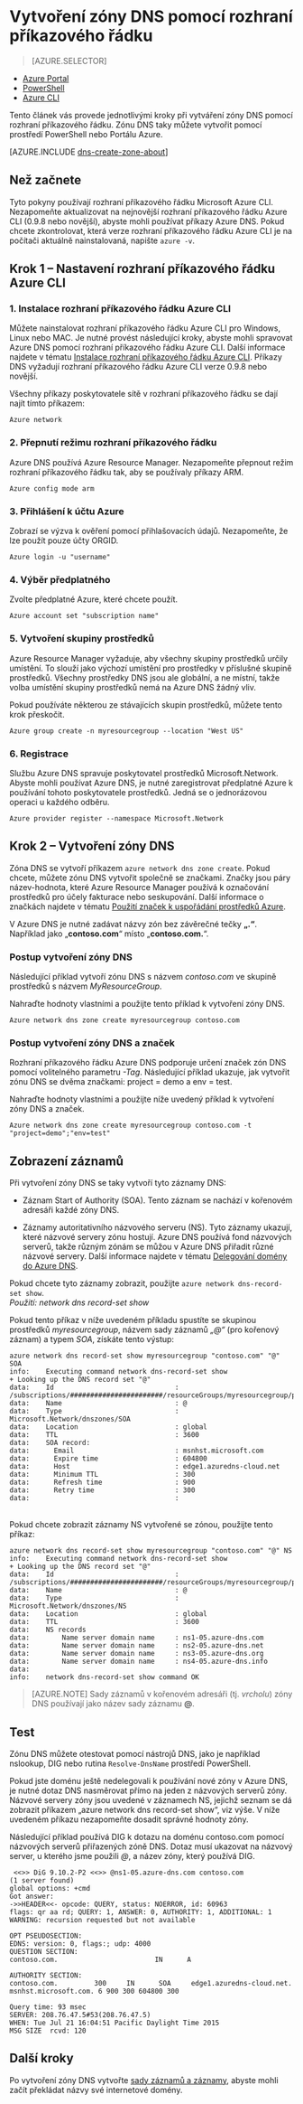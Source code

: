 <properties
   pageTitle="Vytvoření zóny DNS pomocí rozhraní příkazového řádku | Microsoft Azure"
   description="Naučte se krok za krokem vytvářet zóny DNS pro Azure DNS a začněte svoji doménu DNS hostovat pomocí rozhraní příkazového řádku"
   services="dns"
   documentationCenter="na"
   authors="cherylmc"
   manager="carmonm"
   editor=""/>

<tags
   ms.service="dns"
   ms.devlang="na"
   ms.topic="hero-article"
   ms.tgt_pltfrm="na"
   ms.workload="infrastructure-services"
   ms.date="08/16/2016"
   ms.author="cherylmc"/>

# Vytvoření zóny DNS pomocí rozhraní příkazového řádku


> [AZURE.SELECTOR]
- [Azure Portal](dns-getstarted-create-dnszone-portal.md)
- [PowerShell](dns-getstarted-create-dnszone.md)
- [Azure CLI](dns-getstarted-create-dnszone-cli.md)


Tento článek vás provede jednotlivými kroky při vytváření zóny DNS pomocí rozhraní příkazového řádku. Zónu DNS taky můžete vytvořit pomocí prostředí PowerShell nebo Portálu Azure. 

[AZURE.INCLUDE [dns-create-zone-about](../../includes/dns-create-zone-about-include.md)] 


## Než začnete

Tyto pokyny používají rozhraní příkazového řádku Microsoft Azure CLI. Nezapomeňte aktualizovat na nejnovější rozhraní příkazového řádku Azure CLI (0.9.8 nebo novější), abyste mohli používat příkazy Azure DNS. Pokud chcete zkontrolovat, která verze rozhraní příkazového řádku Azure CLI je na počítači aktuálně nainstalovaná, napište `azure -v`.

## Krok 1 – Nastavení rozhraní příkazového řádku Azure CLI

### 1. Instalace rozhraní příkazového řádku Azure CLI

Můžete nainstalovat rozhraní příkazového řádku Azure CLI pro Windows, Linux nebo MAC. Je nutné provést následující kroky, abyste mohli spravovat Azure DNS pomocí rozhraní příkazového řádku Azure CLI. Další informace najdete v tématu [Instalace rozhraní příkazového řádku Azure CLI](../xplat-cli-install.md). Příkazy DNS vyžadují rozhraní příkazového řádku Azure CLI verze 0.9.8 nebo novější.

Všechny příkazy poskytovatele sítě v rozhraní příkazového řádku se dají najít tímto příkazem:

    Azure network

### 2. Přepnutí režimu rozhraní příkazového řádku

Azure DNS používá Azure Resource Manager. Nezapomeňte přepnout režim rozhraní příkazového řádku tak, aby se používaly příkazy ARM.

    Azure config mode arm

### 3. Přihlášení k účtu Azure

Zobrazí se výzva k ověření pomocí přihlašovacích údajů. Nezapomeňte, že lze použít pouze účty ORGID.

    Azure login -u "username"

### 4. Výběr předplatného

Zvolte předplatné Azure, které chcete použít.

    Azure account set "subscription name"

### 5. Vytvoření skupiny prostředků

Azure Resource Manager vyžaduje, aby všechny skupiny prostředků určily umístění. To slouží jako výchozí umístění pro prostředky v příslušné skupině prostředků. Všechny prostředky DNS jsou ale globální, a ne místní, takže volba umístění skupiny prostředků nemá na Azure DNS žádný vliv.

Pokud používáte některou ze stávajících skupin prostředků, můžete tento krok přeskočit. 

    Azure group create -n myresourcegroup --location "West US"


### 6. Registrace

Službu Azure DNS spravuje poskytovatel prostředků Microsoft.Network. Abyste mohli používat Azure DNS, je nutné zaregistrovat předplatné Azure k používání tohoto poskytovatele prostředků. Jedná se o jednorázovou operaci u každého odběru.

    Azure provider register --namespace Microsoft.Network


## Krok 2 – Vytvoření zóny DNS

Zóna DNS se vytvoří příkazem `azure network dns zone create`. Pokud chcete, můžete zónu DNS vytvořit společně se značkami. Značky jsou páry název-hodnota, které Azure Resource Manager používá k označování prostředků pro účely fakturace nebo seskupování. Další informace o značkách najdete v tématu [Použití značek k uspořádání prostředků Azure](../resource-group-using-tags.md). 

V Azure DNS je nutné zadávat názvy zón bez závěrečné tečky **„.“**. Například jako „**contoso.com**“ místo „**contoso.com.**“.


### Postup vytvoření zóny DNS

Následující příklad vytvoří zónu DNS s názvem *contoso.com* ve skupině prostředků s názvem *MyResourceGroup*. 

Nahraďte hodnoty vlastními a použijte tento příklad k vytvoření zóny DNS.

    Azure network dns zone create myresourcegroup contoso.com

### Postup vytvoření zóny DNS a značek

Rozhraní příkazového řádku Azure DNS podporuje určení značek zón DNS pomocí volitelného parametru *-Tag*. Následující příklad ukazuje, jak vytvořit zónu DNS se dvěma značkami: project = demo a env = test.

Nahraďte hodnoty vlastními a použijte níže uvedený příklad k vytvoření zóny DNS a značek.

    Azure network dns zone create myresourcegroup contoso.com -t "project=demo";"env=test"

## Zobrazení záznamů

Při vytvoření zóny DNS se taky vytvoří tyto záznamy DNS:

- Záznam Start of Authority (SOA). Tento záznam se nachází v kořenovém adresáři každé zóny DNS.

- Záznamy autoritativního názvového serveru (NS). Tyto záznamy ukazují, které názvové servery zónu hostují. Azure DNS používá fond názvových serverů, takže různým zónám se můžou v Azure DNS přiřadit různé názvové servery. Další informace najdete v tématu [Delegování domény do Azure DNS](dns-domain-delegation.md).

Pokud chcete tyto záznamy zobrazit, použijte `azure network dns-record-set show`.<BR>
*Použití: network dns record-set show <resource-group> <dns-zone-name> <name> <type>*


Pokud tento příkaz v níže uvedeném příkladu spustíte se skupinou prostředků *myresourcegroup*, názvem sady záznamů *„@“* (pro kořenový záznam) a typem *SOA*, získáte tento výstup:


    azure network dns record-set show myresourcegroup "contoso.com" "@" SOA
    info:    Executing command network dns-record-set show
    + Looking up the DNS record set "@"
    data:    Id                              : /subscriptions/#######################/resourceGroups/myresourcegroup/providers/Microsoft.Network/dnszones/contoso.com/SOA/@
    data:    Name                            : @
    data:    Type                            : Microsoft.Network/dnszones/SOA
    data:    Location                        : global
    data:    TTL                             : 3600
    data:    SOA record:
    data:      Email                         : msnhst.microsoft.com
    data:      Expire time                   : 604800
    data:      Host                          : edge1.azuredns-cloud.net
    data:      Minimum TTL                   : 300
    data:      Refresh time                  : 900
    data:      Retry time                    : 300
    data:                                    :
<BR>
Pokud chcete zobrazit záznamy NS vytvořené se zónou, použijte tento příkaz:

    azure network dns record-set show myresourcegroup "contoso.com" "@" NS
    info:    Executing command network dns-record-set show
    + Looking up the DNS record set "@"
    data:    Id                              : /subscriptions/#######################/resourceGroups/myresourcegroup/providers/Microsoft.Network/dnszones/contoso.com/NS/@
    data:    Name                            : @
    data:    Type                            : Microsoft.Network/dnszones/NS
    data:    Location                        : global
    data:    TTL                             : 3600
    data:    NS records
    data:        Name server domain name     : ns1-05.azure-dns.com
    data:        Name server domain name     : ns2-05.azure-dns.net
    data:        Name server domain name     : ns3-05.azure-dns.org
    data:        Name server domain name     : ns4-05.azure-dns.info
    data:
    info:    network dns-record-set show command OK

>[AZURE.NOTE] Sady záznamů v kořenovém adresáři (tj. *vrcholu*) zóny DNS používají jako název sady záznamu **@**.

## Test

Zónu DNS můžete otestovat pomocí nástrojů DNS, jako je například nslookup, DIG nebo rutina `Resolve-DnsName` prostředí PowerShell.

Pokud jste doménu ještě nedelegovali k používání nové zóny v Azure DNS, je nutné dotaz DNS nasměrovat přímo na jeden z názvových serverů zóny. Názvové servery zóny jsou uvedené v záznamech NS, jejichž seznam se dá zobrazit příkazem „azure network dns record-set show“, viz výše. V níže uvedeném příkazu nezapomeňte dosadit správné hodnoty zóny.

Následující příklad používá DIG k dotazu na doménu contoso.com pomocí názvových serverů přiřazených zóně DNS. Dotaz musí ukazovat na názvový server, u kterého jsme použili *@<name server for the zone>*, a název zóny, který používá DIG.

     <<>> DiG 9.10.2-P2 <<>> @ns1-05.azure-dns.com contoso.com
    (1 server found)
    global options: +cmd
    Got answer:
    ->>HEADER<<- opcode: QUERY, status: NOERROR, id: 60963
    flags: qr aa rd; QUERY: 1, ANSWER: 0, AUTHORITY: 1, ADDITIONAL: 1
    WARNING: recursion requested but not available

    OPT PSEUDOSECTION:
    EDNS: version: 0, flags:; udp: 4000
    QUESTION SECTION:
    contoso.com.                        IN      A

    AUTHORITY SECTION:
    contoso.com.         300     IN      SOA     edge1.azuredns-cloud.net.
    msnhst.microsoft.com. 6 900 300 604800 300

    Query time: 93 msec
    SERVER: 208.76.47.5#53(208.76.47.5)
    WHEN: Tue Jul 21 16:04:51 Pacific Daylight Time 2015
    MSG SIZE  rcvd: 120

## Další kroky

Po vytvoření zóny DNS vytvořte [sady záznamů a záznamy](dns-getstarted-create-recordset-cli.md), abyste mohli začít překládat názvy své internetové domény.



<!--HONumber=Aug16_HO4-->


